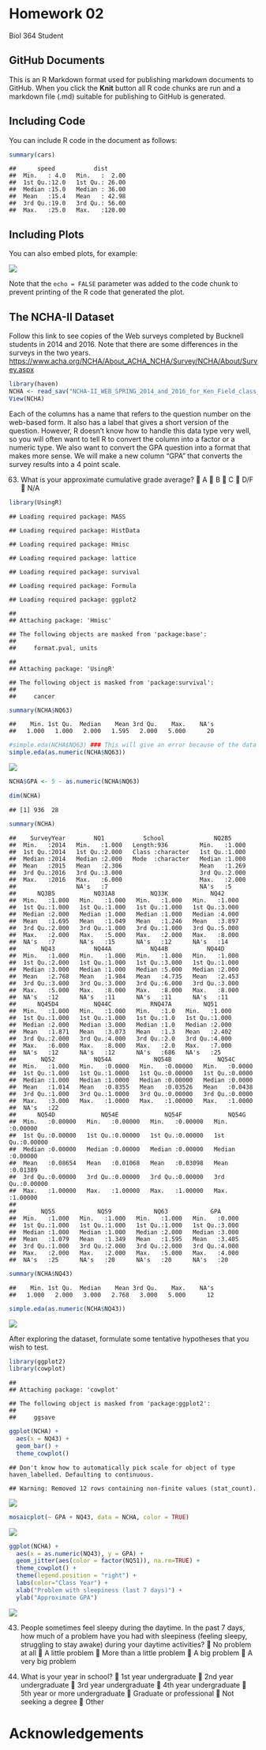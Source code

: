 Homework 02
================
Biol 364 Student

## GitHub Documents

This is an R Markdown format used for publishing markdown documents to
GitHub. When you click the **Knit** button all R code chunks are run and
a markdown file (.md) suitable for publishing to GitHub is generated.

## Including Code

You can include R code in the document as follows:

``` r
summary(cars)
```

    ##      speed           dist       
    ##  Min.   : 4.0   Min.   :  2.00  
    ##  1st Qu.:12.0   1st Qu.: 26.00  
    ##  Median :15.0   Median : 36.00  
    ##  Mean   :15.4   Mean   : 42.98  
    ##  3rd Qu.:19.0   3rd Qu.: 56.00  
    ##  Max.   :25.0   Max.   :120.00

## Including Plots

You can also embed plots, for example:

![](Homework02_files/figure-gfm/pressure-1.png)<!-- -->

Note that the `echo = FALSE` parameter was added to the code chunk to
prevent printing of the R code that generated the plot.

## The NCHA-II Dataset

Follow this link to see copies of the Web surveys completed by Bucknell
students in 2014 and 2016. Note that there are some differences in the
surveys in the two years.
<https://www.acha.org/NCHA/About_ACHA_NCHA/Survey/NCHA/About/Survey.aspx>

``` r
library(haven)
NCHA <- read_sav("NCHA-II_WEB_SPRING_2014_and_2016_for_Ken_Field_class_project.SAV")
View(NCHA)
```

Each of the columns has a name that refers to the question number on the
web-based form. It also has a label that gives a short version of the
question. However, R doesn’t know how to handle this data type very
well, so you will often want to tell R to convert the column into a
factor or a numeric type. We also want to convert the GPA question into
a format that makes more sense. We will make a new column “GPA” that
converts the survey results into a 4 point scale.

63) What is your approximate cumulative grade average?  A  B  C  D/F
     N/A

<!-- end list -->

``` r
library(UsingR)
```

    ## Loading required package: MASS

    ## Loading required package: HistData

    ## Loading required package: Hmisc

    ## Loading required package: lattice

    ## Loading required package: survival

    ## Loading required package: Formula

    ## Loading required package: ggplot2

    ## 
    ## Attaching package: 'Hmisc'

    ## The following objects are masked from 'package:base':
    ## 
    ##     format.pval, units

    ## 
    ## Attaching package: 'UsingR'

    ## The following object is masked from 'package:survival':
    ## 
    ##     cancer

``` r
summary(NCHA$NQ63)
```

    ##    Min. 1st Qu.  Median    Mean 3rd Qu.    Max.    NA's 
    ##   1.000   1.000   2.000   1.595   2.000   5.000      20

``` r
#simple.eda(NCHA$NQ63) ### This will give an error because of the data type
simple.eda(as.numeric(NCHA$NQ63))
```

![](Homework02_files/figure-gfm/GPA-1.png)<!-- -->

``` r
NCHA$GPA <- 5 - as.numeric(NCHA$NQ63)
```

``` r
dim(NCHA)
```

    ## [1] 936  28

``` r
summary(NCHA)
```

    ##    SurveyYear        NQ1           School              NQ2B5      
    ##  Min.   :2014   Min.   :1.000   Length:936         Min.   :1.000  
    ##  1st Qu.:2014   1st Qu.:2.000   Class :character   1st Qu.:1.000  
    ##  Median :2014   Median :2.000   Mode  :character   Median :1.000  
    ##  Mean   :2015   Mean   :2.306                      Mean   :1.269  
    ##  3rd Qu.:2016   3rd Qu.:3.000                      3rd Qu.:2.000  
    ##  Max.   :2016   Max.   :6.000                      Max.   :2.000  
    ##                 NA's   :7                          NA's   :5      
    ##      NQ3B5           NQ31A8          NQ33K            NQ42      
    ##  Min.   :1.000   Min.   :1.000   Min.   :1.000   Min.   :1.000  
    ##  1st Qu.:1.000   1st Qu.:1.000   1st Qu.:1.000   1st Qu.:3.000  
    ##  Median :2.000   Median :1.000   Median :1.000   Median :4.000  
    ##  Mean   :1.695   Mean   :1.049   Mean   :1.246   Mean   :3.897  
    ##  3rd Qu.:2.000   3rd Qu.:1.000   3rd Qu.:1.000   3rd Qu.:5.000  
    ##  Max.   :2.000   Max.   :5.000   Max.   :2.000   Max.   :8.000  
    ##  NA's   :7       NA's   :15      NA's   :12      NA's   :14     
    ##       NQ43           NQ44A           NQ44B           NQ44D      
    ##  Min.   :1.000   Min.   :1.000   Min.   :1.000   Min.   :1.000  
    ##  1st Qu.:2.000   1st Qu.:1.000   1st Qu.:3.000   1st Qu.:1.000  
    ##  Median :3.000   Median :1.000   Median :5.000   Median :2.000  
    ##  Mean   :2.768   Mean   :1.984   Mean   :4.735   Mean   :2.453  
    ##  3rd Qu.:3.000   3rd Qu.:3.000   3rd Qu.:6.000   3rd Qu.:3.000  
    ##  Max.   :5.000   Max.   :8.000   Max.   :8.000   Max.   :8.000  
    ##  NA's   :12      NA's   :11      NA's   :11      NA's   :11     
    ##      NQ45D4          NQ44C           RNQ47A         NQ51      
    ##  Min.   :1.000   Min.   :1.000   Min.   :1.0   Min.   :1.000  
    ##  1st Qu.:1.000   1st Qu.:1.000   1st Qu.:1.0   1st Qu.:1.000  
    ##  Median :2.000   Median :3.000   Median :1.0   Median :2.000  
    ##  Mean   :1.871   Mean   :3.073   Mean   :1.3   Mean   :2.402  
    ##  3rd Qu.:2.000   3rd Qu.:4.000   3rd Qu.:2.0   3rd Qu.:4.000  
    ##  Max.   :6.000   Max.   :8.000   Max.   :2.0   Max.   :7.000  
    ##  NA's   :12      NA's   :12      NA's   :686   NA's   :25     
    ##       NQ52           NQ54A            NQ54B             NQ54C       
    ##  Min.   :1.000   Min.   :0.0000   Min.   :0.00000   Min.   :0.0000  
    ##  1st Qu.:1.000   1st Qu.:1.0000   1st Qu.:0.00000   1st Qu.:0.0000  
    ##  Median :1.000   Median :1.0000   Median :0.00000   Median :0.0000  
    ##  Mean   :1.014   Mean   :0.8355   Mean   :0.03526   Mean   :0.0438  
    ##  3rd Qu.:1.000   3rd Qu.:1.0000   3rd Qu.:0.00000   3rd Qu.:0.0000  
    ##  Max.   :3.000   Max.   :1.0000   Max.   :1.00000   Max.   :1.0000  
    ##  NA's   :22                                                         
    ##      NQ54D             NQ54E             NQ54F             NQ54G        
    ##  Min.   :0.00000   Min.   :0.00000   Min.   :0.00000   Min.   :0.00000  
    ##  1st Qu.:0.00000   1st Qu.:0.00000   1st Qu.:0.00000   1st Qu.:0.00000  
    ##  Median :0.00000   Median :0.00000   Median :0.00000   Median :0.00000  
    ##  Mean   :0.08654   Mean   :0.01068   Mean   :0.03098   Mean   :0.01389  
    ##  3rd Qu.:0.00000   3rd Qu.:0.00000   3rd Qu.:0.00000   3rd Qu.:0.00000  
    ##  Max.   :1.00000   Max.   :1.00000   Max.   :1.00000   Max.   :1.00000  
    ##                                                                         
    ##       NQ55            NQ59            NQ63            GPA       
    ##  Min.   :1.000   Min.   :1.000   Min.   :1.000   Min.   :0.000  
    ##  1st Qu.:1.000   1st Qu.:1.000   1st Qu.:1.000   1st Qu.:3.000  
    ##  Median :1.000   Median :1.000   Median :2.000   Median :3.000  
    ##  Mean   :1.079   Mean   :1.349   Mean   :1.595   Mean   :3.405  
    ##  3rd Qu.:1.000   3rd Qu.:2.000   3rd Qu.:2.000   3rd Qu.:4.000  
    ##  Max.   :2.000   Max.   :2.000   Max.   :5.000   Max.   :4.000  
    ##  NA's   :25      NA's   :20      NA's   :20      NA's   :20

``` r
summary(NCHA$NQ43)
```

    ##    Min. 1st Qu.  Median    Mean 3rd Qu.    Max.    NA's 
    ##   1.000   2.000   3.000   2.768   3.000   5.000      12

``` r
simple.eda(as.numeric(NCHA$NQ43))
```

![](Homework02_files/figure-gfm/Data%20Exploration-1.png)<!-- -->

After exploring the dataset, formulate some tentative hypotheses that
you wish to test.

``` r
library(ggplot2)
library(cowplot)
```

    ## 
    ## Attaching package: 'cowplot'

    ## The following object is masked from 'package:ggplot2':
    ## 
    ##     ggsave

``` r
ggplot(NCHA) +
  aes(x = NQ43) +
  geom_bar() +
  theme_cowplot()
```

    ## Don't know how to automatically pick scale for object of type haven_labelled. Defaulting to continuous.

    ## Warning: Removed 12 rows containing non-finite values (stat_count).

![](Homework02_files/figure-gfm/Data%20Visualization-1.png)<!-- -->

``` r
mosaicplot(~ GPA + NQ43, data = NCHA, color = TRUE)
```

![](Homework02_files/figure-gfm/Data%20Visualization-2.png)<!-- -->

``` r
ggplot(NCHA) +
  aes(x = as.numeric(NQ43), y = GPA) +
  geom_jitter(aes(color = factor(NQ51)), na.rm=TRUE) +
  theme_cowplot() +
  theme(legend.position = "right") +
  labs(color="Class Year") + 
  xlab("Problem with sleepiness (last 7 days)") + 
  ylab("Approximate GPA")
```

![](Homework02_files/figure-gfm/Data%20Visualization-3.png)<!-- -->

43) People sometimes feel sleepy during the daytime. In the past 7 days,
    how much of a problem have you had with sleepiness (feeling sleepy,
    struggling to stay awake) during your daytime activities?  No
    problem at all  A little problem  More than a little problem  A
    big problem  A very big problem

44) What is your year in school?  1st year undergraduate  2nd year
    undergraduate  3rd year undergraduate  4th year undergraduate 
    5th year or more undergraduate  Graduate or professional  Not
    seeking a degree  Other

# Acknowledgements
